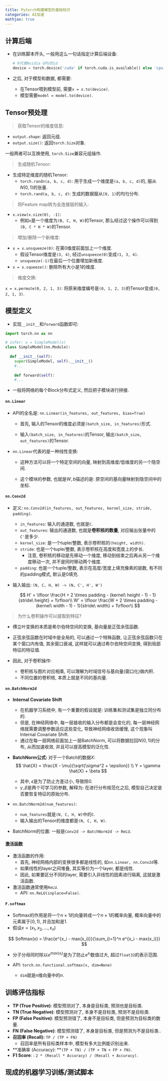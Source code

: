 ```yaml
---
title: Pytorch构建模型的基础知识
categories: AI加速
mathjax: true
---
```




## 计算后端

* 在训练脚本开头, 一般用这么一句话指定计算后端设备:

  ```python
  # 0代表Nvidia GPU的id
  device = torch.device('cuda' if torch.cuda.is_available() else 'cpu')
  ```

* 之后, 对于模型和数据, 都需要:
  * 在Tensor喂到模型前, 需要`x = x.to(device)`.
  * 模型需要`model = model.to(device)`.

## Tensor预处理

> 获取Tensor的维度信息:

* `output.shape`: 返回元组.
* `output.size()`: 返回`torch.Size`对象.

一般两者可以互换使用, `torch.Size`兼容元组操作.



> 生成随机Tensor:

* 生成特定维度的随机Tensor:
  * `torch.randn(a, b, c, d)`: 用于生成一个维度是`(a, b, c, d)`的, 服从$N(0, 1)$的张量.
  * `torch.rand(a, b, c, d)`: 生成的数据服从`[0, 1)`的均匀分布.



> 将Feature map转为全连接层的输入:

* `x.view(x.size(0), -1)`:
  * 例如`x`是一个维度为`(B, C, H, W)`的Tensor, 那么经过这个操作可以得到`(B, C * H * W)`的Tensor.



> 增加/删除一个新维度:

* `x = x.unsqueeze(0)`: 在第0维度前面加上一个维度.
  * 假设Tensor维度是`(3, 4)`, 经过`unsqueeze(0)`变成`(1, 3, 4)`.
  * `unsqueeze(-1)`在最后一个位置增加新维度.
* `x = x.squeeze()`: 删除所有大小是1的维度.



> 维度交换:

`x = x.permute(0, 2, 1, 3)`: 将原来维度编号是`(0, 1, 2, 3)`的Tensor变成`(0, 2, 1, 3)`.



## 模型定义

* 实现`__init__`和`forward`函数即可:

```python
import torch.nn as nn

# infer: x = SimpleModel(x)
class SimpleModel(nn.Module):
  
  def __init__(self):
    super(SimpleModel, self).__init__()
    #...
   
 	def forward(self):
    #...
```

* 一般将网络的每个Block分布式定义, 然后把子模块进行拼接.



#### `nn.Linear`

* API的全名是: `nn.Linear(in_features, out_features, bias=True)`

  * 首先, 输入的Tensor的维度必须是`(batch_size, in_features)`形式.

  * 输入`(batch_size, in_features)`的Tensor, 输出`(batch_size, out_features)`的Tensor.

* `nn.Linear`代表的是一种线性变换:
  
  * 这种方法可以将一个特定空间的向量, 映射到高维度/低维度的另一个隐空间.
  
  * 这个模块的参数, 也就是$W, b$描述的是: 原空间的基向量映射到隐空间中的坐标.
  
    
  

#### `nn.Conv2d`

* 定义: `nn.Conv2d(in_features, out_features, kernel_size, stride, padding)`.
  * `in_features`: 输入的通道数, 也就是`C`.
  * `out_features`: 输出的通道数, 也就是**卷积核的数量**, 对应输出张量中的`C'`是多少.
  * `kernel_size`: 是一个tuple/整数, 表示卷积核的`(height, width)`.
  * `stride`: 也是一个tuple/整数, 表示卷积核在高度和宽度上的步长.
    * 注意, 卷积核的移动是先移动一个维度, 移动到结束之后再从另一个维度移动一次, 并不是同时移动两个维度.
  * `padding`: 也是一个tuple/整数, 表示在高度/宽度上填充像素的层数, 有不同的padding模式, 默认是0填充.
  
* 输入输出: `(N, C, H, W) -> (N, C', H', W')`
  
  
  
  $$
  H' = \lfloor \frac{H + 2 \times padding - (kernel\ height - 1) - 1}{stride\ height} + 1\rfloor\\
  W' = \lfloor \frac{W + 2 \times padding - (kernel\ width - 1) - 1}{stride\ width} + 1\rfloor\\
  $$

> 为什么卷积操作可以提取到特征?

* 傅立叶变换的本质是希尔伯特空间的变换, 基向量是正弦余弦函数.
* 正弦余弦函数在时域中是全局的, 可以通过一个特殊函数, 让正弦余弦函数只在某个窗口内有值, 其余窗口衰减, 这样就可以通过希尔伯特空间变换, 得到局部特征的特征值.

* 因此, 对于卷积操作:
  * 卷积核与图片对应相乘, 可以理解为时域信号与基向量(窗口化)做内积.
  * 不同位置的卷积核, 本质上就是不同的基向量.



#### `nn.BatchNorm2d`

* **Internal Covariate Shift**

  * 在机器学习系统中, 有一个重要的假设就是: 训练集和测试集是独立同分布的.
  * 但是, 在神经网络中, 每一层接收的输入分布都是会变化的, 每一层神经网络就需要调整参数适应这些变化, 导致神经网络收敛缓慢, 这个现象叫Internal Covariate Shift.
  * 通过在每一层网络前面加上一层BatchNorm, 可以将数据拉回$N(0, 1)$的分布, 从而加速收敛, 并且可以提高模型的泛化性.

* **BatchNorm公式:** 对于一个Batch的数据$X$:
  $$
  \hat{X} = \frac{X - \mu}{\sqrt{\sigma^2 + \epsilon}} \\
  Y = \gamma \hat{X} + \beta
  $$

  * 其中, $\epsilon$是为了防止方差过小, 导致除0.
  * $\gamma, \beta$是两个可学习的参数, 解释为: 在进行分布规范化之后, 模型自己决定是否要恢复特征的原始分布.

* `nn.BatchNorm2d(num_features)`:

  * `num_features`就是`(N, C, H, W)`中的`C`.
  * 输入输出的Tensor的维度都是`(N, C, H, W)`.

* BatchNorm的位置: 一般是`Conv2d -> BatchNorm2d -> ReLU`.



#### 激活函数

* 激活函数的作用:
  * 首先, 神经网络内部的变换很多都是线性的, 如`nn.Linear, nn.Conv2d`等.
  * 如果线性的layer之间堆叠, 其实等价为一个layer, 都是线性.
  * 因此, 如果要区分不同的layer, 需要引入非线性的因素进行隔离, 这就是激活函数.
* 激活函数通常使用`ReLU`.
  * API: `nn.ReLU(inplace=False)`.



#### `F.softmax`

* Softmax的作用是将一个$n \times 1$的向量转成一个$n \times 1$的概率向量, 概率向量中的元素属于$[0, 1)$, 并且加和是1.
* 假设$x = (x_1, x_2, ..., x_n)$

$$
Softmax(x) = \frac{e^{x_i - max(x_i)}}{\sum_{i=1}^n e^{x_i - max(x_i)}}
$$

* 分子分母同时除以$e^{max(x_i)}$是为了防止$e^{x_i}$数值过大, 超过`float32`的表示范围.

* API: `torch.nn.functional.softmax(x, dim=None)`

  * `dim`就是$n$维向量中的$n$.

  



## 训练评估指标

* **TP (True Positive)**: 模型预测对了, 本身是目标类, 预测也是目标类.
* **TN (True Negative)**: 模型预测对了, 本身不是目标类, 预测不是目标类.
* **FP (False Positive)**: 模型预测错了, 本身不是目标类, 但是预测为目标类的数量.
* **FN (False Negative)**: 模型预测错了, 本身是目标类, 但是预测为不是目标类..
* **召回率 (Recall):** `TP / (TP + FN)`
  * 召回率是所有目标类样本中, 模型有多大比例能识别出来.
* **准确率 (Accuracy): **`(TP + TN) / (TP + TN + FP + FN)`.
* **F1 Score**: : `2 * (Recall * Accuracy) / (Recall + Accuracy)`.



## 现成的机器学习训练/测试脚本

